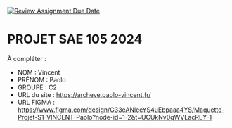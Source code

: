 [![Review Assignment Due Date](https://classroom.github.com/assets/deadline-readme-button-22041afd0340ce965d47ae6ef1cefeee28c7c493a6346c4f15d667ab976d596c.svg)](https://classroom.github.com/a/tqlspz30)
# PROJET SAE 105 2024

À compléter :

- NOM : Vincent
- PRÉNOM : Paolo
- GROUPE : C2
- URL du site : https://archeve.paolo-vincent.fr/
- URL FIGMA : https://www.figma.com/design/G33eANleeYS4uEbpaaa4YS/Maquette-Projet-S1-VINCENT-Paolo?node-id=1-2&t=UCUkNv0qWVEacREY-1